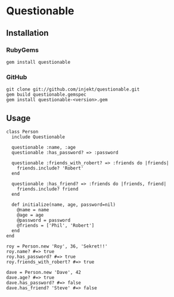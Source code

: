 Questionable
============

Installation
------------

### RubyGems

    gem install questionable

### GitHub

    git clone git://github.com/injekt/questionable.git
    gem build questionable.gemspec
    gem install questionable-<version>.gem

Usage
-----

    class Person
      include Questionable

      questionable :name, :age
      questionable :has_password? => :password

      questionable :friends_with_robert? => :friends do |friends|
        friends.include? 'Robert'
      end

      questionable :has_friend? => :friends do |friends, friend|
        friends.include? friend
      end

      def initialize(name, age, password=nil)
        @name = name
        @age = age
        @password = password
        @friends = ['Phil', 'Robert']
      end
    end

    roy = Person.new 'Roy', 36, 'Sekret!!'
    roy.name? #=> true
    roy.has_password? #=> true
    roy.friends_with_robert? #=> true

    dave = Person.new 'Dave', 42
    dave.age? #=> true
    dave.has_password? #=> false
    dave.has_friend? 'Steve' #=> false

